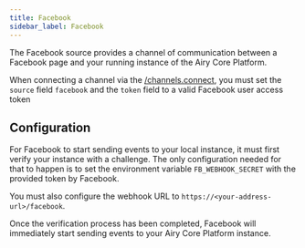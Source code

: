 ```yaml
---
title: Facebook
sidebar_label: Facebook
---
```


The Facebook source provides a channel of communication between a Facebook page and your running instance of the Airy Core Platform.

When connecting a channel via the [/channels.connect](api/http.md#connecting-channels), you must set the `source` field `facebook` and the `token` field to a valid Facebook user access token

## Configuration

For Facebook to start sending events to your local instance, it must first verify your instance with a challenge.
The only configuration needed for that to happen is to set the environment variable `FB_WEBHOOK_SECRET` with the provided token
by Facebook.

You must also configure the webhook URL to `https://<your-address-url>/facebook`.

Once the verification process has been completed, Facebook will immediately start sending events to your Airy Core Platform instance.



